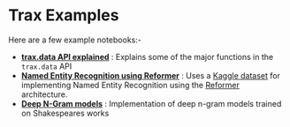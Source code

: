 # Trax Examples


Here are a few example notebooks:-

* [**trax.data API explained**](https://github.com/google/trax/blob/master/examples/trax-data-Explained.ipynb) : Explains some of the major functions in the `trax.data` API
* [**Named Entity Recognition using Reformer**](https://github.com/google/trax/blob/master/examples/NER_using_Reformer.ipynb) : Uses a [Kaggle dataset](https://www.kaggle.com/abhinavwalia95/entity-annotated-corpus) for implementing Named Entity Recognition using the [Reformer](https://arxiv.org/abs/2001.04451) architecture.
* [**Deep N-Gram models**](https://github.com/google/trax/blob/master/examples/Deep_N_Gram_Models.ipynb) : Implementation of deep n-gram models trained on Shakespeares works
